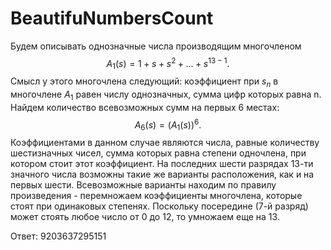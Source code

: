 # BeautifuNumbersCount

Будем описывать однозначные числа производящим многочленом $$A_1(s) = 1 + s + s^2 + . . . + s^{13-1}.$$
Смысл у этого многочлена следующий: коэффициент при $s_n$ в многочлене $A_1$ равен числу однозначных, сумма цифр которых равна n. 
Найдем количество всевозможных сумм на первых 6 местах: $$A_6(s) = (A_1(s))^6.$$ Коэффициентами в данном случае являются числа, равные количеству шестизначных чисел,
сумма которых равна степени одночлена, при котором стоит этот коэффициент. На последних шести разрядах 13-ти значного числа возможны такие же варианты расположения,
как и на первых шести. Всевозможные варианты находим по правилу произведения - перемножаем коэффициенты многочлена, которые стоят при одинаковых степенях. Поскольку
посередине (7-й разряд) может стоять любое число от 0 до 12, то умножаем еще на 13.

Ответ: 9203637295151
